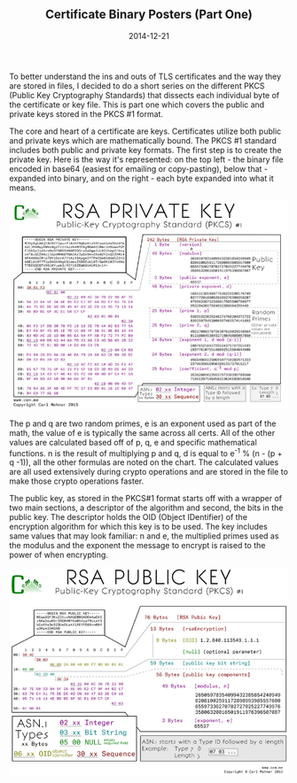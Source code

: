 <article markdown="1">

<header markdown="1">
 
# Certificate Binary Posters (Part One)

<time class="pubdate" datetime="2014-12-21">2014-12-21</time>

</header>

  <p>To better understand the ins and outs of TLS certificates and the way they are stored in files, I decided to do a short series on the different PKCS (Public Key Cryptography Standards) that dissects each individual byte of the certificate or key file. This is part one which covers the public and private keys stored in the PKCS #1 format.</p>
  <p>The core and heart of a certificate are keys. Certificates utilize both public and private keys which are mathematically bound. The PKCS #1 standard includes both public and private key formats. The first step is to create the private key. Here is the way it's represented: on the top left - the binary file encoded in base64 (easiest for emailing or copy-pasting), below that - expanded into binary, and on the right - each byte expanded into what it means.</p>
  <a href="art/cryptoposters/priPKCS1.png" target="_blank"><img src="art/cryptoposters/priPKCS1.png" alt="pkcs1 private key" /></a>
  <p>The p and q are two random primes, e is an exponent used as part of the math, the value of e is typically the same across all certs. All of the other values are calculated based off of p, q, e and specific mathematical functions. n is the result of multiplying p and q, d is equal to e<sup>-1</sup> &#37; (n - (p + q -1)), all the other formulas are noted on the chart. The calculated values are all used extensively during crypto operations and are stored in the file to make those crypto operations faster.</p>
  <p>The public key, as stored in the PKCS#1 format starts off with a wrapper of two main sections, a descriptor of the algorithm and second, the bits in the public key. The descriptor holds the OID (Object IDentifier) of the encryption algorithm for which this key is to be used. The key includes same values that may look familiar: n and e, the multiplied primes used as the modulus and the exponent the message to encrypt is raised to the power of when encrypting.</p>
  <a href="art/cryptoposters/pubPKCS1.png" target="_blank"><img src="art/cryptoposters/pubPKCS1.png" alt="pkcs1 public key" /></a>

</article>
